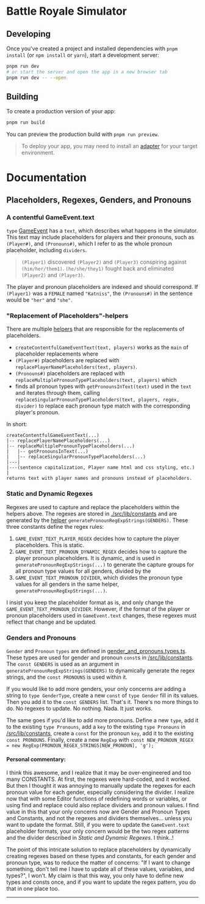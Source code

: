# Battle Royale Simulator

## Developing

Once you've created a project and installed dependencies with `pnpm install` (or `npm install` or `yarn`), start a development server:

```bash
pnpm run dev
# or start the server and open the app in a new browser tab
pnpm run dev -- --open
```

## Building

To create a production version of your app:

```bash
pnpm run build
```

You can preview the production build with `pnpm run preview`.

> To deploy your app, you may need to install an [adapter](https://kit.svelte.dev/docs/adapters) for your target environment.

# Documentation

## Placeholders, Regexes, Genders, and Pronouns

### A contentful GameEvent.text

`type` [GameEvent](./src/lib/types/game.types.ts) has a `text`, which describes what happens in the simulator.
This text may include placeholders for players and their pronouns, such as `(Player#)`, and `(Pronouns#)`, which I refer to as the whole pronoun placeholder, including `dividers`.

> `(Player1)` discovered `(Player2)` and `(Player3)` conspiring against `(him/her/them1)`. `(he/she/they1)` fought back and eliminated `(Player2)` and `(Player3)`.

The player and pronoun placeholders are indexed and should correspond. If `(Player1)` was a `FEMALE` named `"Katniss"`, the `(Pronouns#)` in the sentence would be `"her"` and `"she"`.

### "Replacement of Placeholders"-helpers

There are multiple [helpers](./src/lib/helper.ts) that are responsible for the replacements of placeholders.

- `createContentfulGameEventText(text, players)` works as the `main` of placeholder replacements where
- `(Player#)` placeholders are replaced with `replacePlayerNamePlaceholders(text, players)`.
- `(Pronouns#)` placeholders are replaced with `replaceMultiplePronounTypePlaceholders(text, players)` which
- finds all pronoun types with `getPronounsInText(text)` used in the `text` and iterates through them, calling `replaceSingularPronounTypePlaceholders(text, players, regex, divider)` to replace each pronoun type match with the corresponding player's pronoun.

In short:

```
createContentfulGameEventText(...)
|-- replacePlayerNamePlaceholders(...)
|-- replaceMultiplePronounTypePlaceholders(...)
|   |-- getPronounsInText(...)
|   |-- replaceSingularPronounTypePlaceholders(...)
|---|
|---(sentence capitalization, Player name html and css styling, etc.)
|
returns text with player names and pronouns instead of placeholders.
```

### Static and Dynamic Regexes

Regexes are used to capture and replace the placeholders within the helpers above.
The regexes are stored in [./src/lib/constants](./src/lib/constants.ts) and are generated by the [helper](./src/lib/helper.ts) `generatePronounRegExpStrings(GENDERS)`.
These three constants define the regex rules:

1. `GAME_EVENT_TEXT_PLAYER_REGEX` decides how to capture the player placeholders. This is static.
2. `GAME_EVENT_TEXT_PRONOUN_DYNAMIC_REGEX` decides how to capture the player pronoun placeholders. It is dynamic, and is used in `generatePronounRegExpStrings(...)` to generate the capture groups for all pronoun type values for all genders, divided by the
3. `GAME_EVENT_TEXT_PRONOUN_DIVIDER`, which divides the pronoun type values for all genders in the same helper, `generatePronounRegExpStrings(...)`.

I insist you keep the placeholder format as is, and only change the `GAME_EVENT_TEXT_PRONOUN_DIVIDER`. However, if the format of the player or pronoun placeholders used in `GameEvent.text` changes, these regexes must reflect that change and be updated.

### Genders and Pronouns

`Gender` and `Pronoun` `types` are defined in [gender_and_pronouns.types.ts](/src/lib/types/gender_and_pronouns.types.ts). These types are used for gender and pronoun `const`s in [/src/lib/constants](/src/lib/constants). The `const GENDERS` is used as an argument in `generatePronounRegExpStrings(GENDERS)` to dynamically generate the regex strings, and the `const PRONOUNS` is used within it.

If you would like to add more genders, your only concerns are adding a string to `type GenderType`, create a new `const` of `type Gender` fill in its values. Then you add it to the `const GENDERS` list. That's it. There's no more things to do. No regexes to update. No nothing. Nada. It just works.

The same goes if you'd like to add more pronouns. Define a new `type`, add it to the existing `type Pronouns`, add a `key` to the existing `type Pronouns` in [/src/lib/constants](/src/lib/constants), create a `const` for the pronoun `key`, add it to the existing `const PRONOUNS`. Finally, create a new `RegExp` with `const NEW_PRONOUN_REGEX = new RegExp(PRONOUN_REGEX_STRINGS[NEW_PRONOUN], 'g');`

#### Personal commentary:

I think this awesome, and I realize that it may be over-engineered and too many CONSTANTS. At first, the regexes were hard-coded, and it worked. But then I thought it was annoying to manually update the regexes for each pronoun value for each gender, especially considering the divider.
I realize now that with some Editor functions of redefining words or variables, or using find and replace could also replace dividers and pronoun values. I find value in this that your only concerns now are Gender and Pronoun Types and Constants, and not the regexes and dividers themselves... unless you want to update the format.
Still, if you were to update the `GameEvent.text` placeholder formats, your only concern would be the two regex patterns and the divider described in _Static and Dynamic Regexes_. I think..!

The point of this intricate solution to replace placeholders by dynamically creating regexes based on these types and constants, for each gender and pronoun type, was to reduce the matter of concerns:
"If I want to change something, don't tell me I have to update all of these values, variables, and types?", I won't. My claim is that this way, you only have to define new types and consts once, and if you want to update the regex pattern, you do that in one place too.

---

